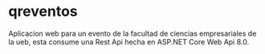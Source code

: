 # qreventos
Aplicacion web para un evento de la facultad de ciencias empresariales de la ueb, esta consume una Rest Api hecha en ASP.NET Core Web Api 8.0.
